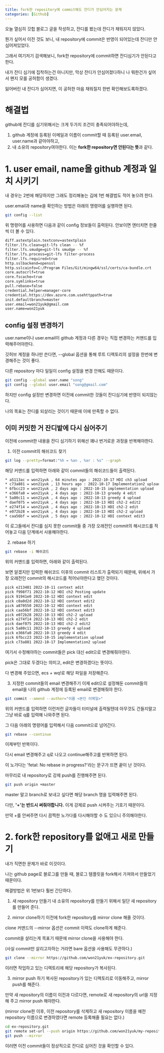 ```yaml
---
title: fork한 repository에 commit해도 잔디가 안심어지는 문제
categories: [Github]
---
```


오늘 열심히 깃헙 블로그 글을 작성하고, 잔디를 봤는데 잔디가 채워지지 않았다.

뭔가 싶어서 이전 것도 보니, 내 repository에 commit은 반영이 되어있는데 잔디만 안 심어져있었다.

그래서 여기저기 검색해보니, fork한 repository에 commit하면 잔디심기가 안된다고 한다.

내가 잔디 심기에 집착하는건 아니지만, 막상 잔디가 안심어졌다하니 나 뭐한건가 싶어서 왠지 모를 공허함이 생겼다.

잃어버린 내 잔디가 심어지면, 이 공허한 마음 채워질지 한번 확인해보도록하겠다.

# 해결법
github에 잔디를 심기위해서는 크게 두가지 조건이 충족되어야하는데,
1. github 계정에 등록된 이메일과 이름이 commit할 때 등록된 user.email, user.name과 같아야하고,
2. 내 소유의 repository여야한다. 이는 **fork한 repository면 안된다는 뜻**과 같다.

# 1. user email, name을 github 계정과 일치 시키기
내 경우는 2번에 해당하지만 그래도 정리해놓는 김에 1번 해결법도 적어 놓으려 한다.

user.email과 name을 확인하는 방법은 아래의 명령어를 실행하면 된다.

```bash
git config --list
```
위 명령어를 사용하면 다음과 같이 config 정보들이 출력된다. 안보이면 엔터치면 한줄씩 더 볼 수 있다.

```bash
diff.astextplain.textconv=astextplain
filter.lfs.clean=git-lfs clean -- %f
filter.lfs.smudge=git-lfs smudge -- %f
filter.lfs.process=git-lfs filter-process
filter.lfs.required=true
http.sslbackend=openssl
http.sslcainfo=C:/Program Files/Git/mingw64/ssl/certs/ca-bundle.crt
core.autocrlf=true
core.fscache=true
core.symlinks=true
pull.rebase=false
credential.helper=manager-core
credential.https://dev.azure.com.usehttppath=true
init.defaultbranch=master
user.email=won21yuk@gmail.com
user.name=won21yuk
```

## config 설정 변경하기
user.name이나 user.email이 github 계정과 다른 경우는 직접 변경하는 커맨드를 입력해주어야한다.

깃허브 계정을 하나만 쓴다면, --global 옵션을 통해 루트 디렉토리의 설정을 한번에 변경해주는 것이 좋다.

다른 repository 마다 일일이 config 설정을 변경 안해도 때문이다.

```bash
git config --global user.name "song"
git config --global user.email "song@gmail.com"
```
하지만 config 설정만 변경하면 이전에 commit한 것들이 잔디심기에 반영이 되지않는다.

나의 목표는 잔디를 되살리는 것이기 때문에 이에 만족할 수 없다.

## 이미 커밋한 거 잔디밭에 다시 심어주기
이전에 commit한 내용을 잔디 심기하기 위해선 꽤나 번거로운 과정을 반복해야한다.

1. 이전 commit의 해쉬코드 찾기
```bash
git log --pretty=format:"%h = %an , %ar : %s" --graph
```

해당 커맨드를 입력하면 아래와 같이 commit들의 해쉬코드들이 출력된다.

```bash
* a5113ac = won21yuk , 64 minutes ago : 2022-10-17 HDI ch3 upload
* c73a881 = won21yuk , 13 hours ago : 2022-10-17 Implementation2 upload
* 6fbcc23 = won21yuk , 2 days ago : 2022-10-15 implementation upload
* e366fa0 = won21yuk , 4 days ago : 2022-10-13 greedy 4 edit
* 5a80c11 = won21yuk , 4 days ago : 2022-10-13 greedy 4 upload
* daef075 = won21yuk , 4 days ago : 2022-10-13 HDI ch2-2 edit2
* e274f14 = won21yuk , 4 days ago : 2022-10-13 HDI ch2-2 edit
* e072b28 = won21yuk , 4 days ago : 2022-10-13 HDI ch2-2 upload
* caa56bf = won21yuk , 5 days ago : 2022-10-12 HDI context edit3
```
이 로그들에서 잔디를 심지 못한 commit들 중 가장 오래전인 commit의 해시코드를 적어놓고 다음 단계에서 사용해야한다.

2. rebase 하기
```bash
git rebase -i 해쉬코드
```
위의 커맨드를 입력하면, 아래와 같이 출력된다.

보면 알겠지만 입력한 해쉬코드 이후의 commit 리스트가 출력되기 때문에, 위에서 가장 오래전인 commit의 해시코드를 적어놔야한다고 했던 것이다.
```bash
pick e213481 2022-10-11 context adit
pick f998f71 2022-10-12 HDI ch2 Posting update
pick 91941e0 2022-10-12 HDI context edit
pick c0a0d2d 2022-10-12 HDI context edit2
pick a870550 2022-10-12 HDI context edit
pick caa56bf 2022-10-12 HDI context edit3
pick e072b28 2022-10-13 HDI ch2-2 upload
pick e274f14 2022-10-13 HDI ch2-2 edit
pick daef075 2022-10-13 HDI ch2-2 edit2
pick 5a80c11 2022-10-13 greedy 4 upload
pick e366fa0 2022-10-13 greedy 4 edit
pick 6fbcc23 2022-10-15 implementation upload
pick c73a881 2022-10-17 Implementation2 upload
```
여기서 수정해야하는 commit들은 pick 대신 edit으로 변경해줘야한다.

pick은 그대로 두겠다는 의미고, edit은 변경하겠다는 뜻이다.

다 변경해 주었으면, ecs + wq!로 해당 파일을 저장해준다.

3. 지정한 commit들의 email 변경해주기
이제 edit으로 설정해둔 commit들의 email을 나의 github 계정에 등록된 email로 변경해줘야 한다.

```bash
git commit --amend --author="이름 <본인 이메일>"
```
위의 커맨드를 입력하면 이런저런 글자들이 터미널에 출력될텐데 아무것도 건들지말고 그냥 바로 q를 입력해 나와주면 된다.

그 다음 아래의 명령어를 입력해서 다음 commit으로 넘어간다.
```bash
git rebase --continue
```
이제부턴 반복이다.

다시 email 변경해주고 q로 나오고 continue해주고를 반복하면 된다.

이 노가다는 'fetal: No rebase in progress?'라는 문구가 뜨면 끝이 난 것이다.

마무리로 내 repository로 강제 push를 진행해주면 된다.
```bash
git push origin +master
```
master 말고 branch로 보내고 싶다면 해당 branch 명을 입력해주면 된다.

다만, **'+'는 반드시 써줘야합니다.** 이게 강제로 push 시켜주는 기호기 때문이다.

만약 +를 안써주면 다시 끔찍한 노가다를 다시해야할 수 도 있으니 주의해야한다.

# 2. fork한 repository를 없애고 새로 만들기
내가 직면한 문제가 바로 이것이다.

나는 github page로 블로그를 만들 때, 블로그 템플릿을 fork해서 가져와서 만들었기 때문이다.

해결방법은 위 1번보다 훨씬 간단하다.

1. 새 repository 만들기
내 소유의 repository를 만들기 위해서 일단 새 repository를 만들어 준다.

2. mirror clone하기
이전에 fork한 repository를 mirror clone 해줄 것이다.

clone 커맨드의 --mirror 옵션은 commit 이력도 clone하게 해준다.

commit을 살리는게 목표기 때문에 mirror clone을 사용해야 한다.

(사실 commit만 살리고자하는 거라면 bare 옵션을 사용해도 무관하다.)

```bash
git clone --mirror https://github.com/won21yuk/ex-repository.git
```

이러면 작업하고 있는 디렉토리에 해당 repository가 복사된다.

3. mirror push 하기
복사된 repository가 있는 디렉토리로 이동해주고, mirror push를 해준다.

만약 새 repository의 이름이 이전과 다르다면, remote로 새 repository의 url을 지정해 주고 mirror push 해야한다.

(mirror clone한 이후, 이전 repository를 삭제하고 새 repository 이름을 예전 repository 이름으로 변경하였다면 remote 등록해줄 필요는 없다.)

```bash
cd ex-repository.git
git remote set-url --push origin https://github.com/won21yuk/my-repository.git
git push --mirror
```

이러면 이전 commit들이 정상적으로 잔디로 심어진 것을 확인할 수 있다.




